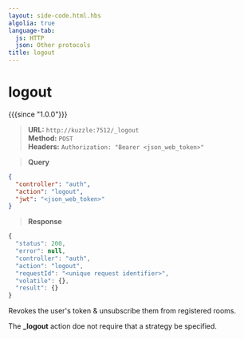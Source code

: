 ```yaml
---
layout: side-code.html.hbs
algolia: true
language-tab:
  js: HTTP
  json: Other protocols
title: logout
---
```


# logout

{{{since "1.0.0"}}}

<blockquote class="js">
<p>
<b>URL:</b> <code>http://kuzzle:7512/_logout</code>  
<br><b>Method:</b> <code>POST</code>  
<br><b>Headers:</b> <code>Authorization: "Bearer &lt;json_web_token&gt;"</code>
</p>
</blockquote>

<blockquote class="json">
<p>
<b>Query</b>
</p>
</blockquote>


```json
{
  "controller": "auth",
  "action": "logout",
  "jwt": "<json_web_token>"
}
```

>**Response**

```javascript
{
  "status": 200,
  "error": null,
  "controller": "auth",
  "action": "logout",
  "requestId": "<unique request identifier>",
  "volatile": {},
  "result": {}
}
```

Revokes the user's token & unsubscribe them from registered rooms.

The **_logout** action doe not require that a strategy be specified.
